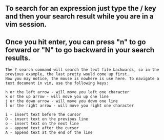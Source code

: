 ## To search for an expression just type the / key and then your search result while you are in a vim session. 
## Once you hit enter, you can press "n" to go forward or "N" to go backward in your search results.

    The ? search command will search the text file backwards, so in the previous example, the last pretty would come up first.
    Now you may notice, the mouse is nowhere is use here. To navigate a text document in vim, use the following keys:

    h or the left arrow - will move you left one character
    k or the up arrow - will move you up one line
    j or the down arrow - will move you down one line
    l or the right arrow - will move you right one character

    i - insert text before the cursor
    O - insert text on the previous line
    o - insert text on the next line
    a - append text after the cursor
    A - append text at the end of the line
